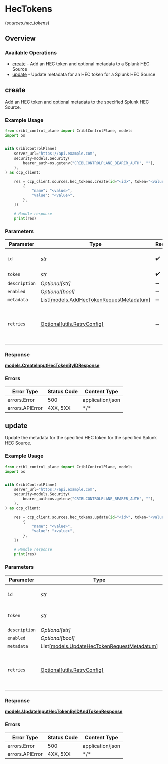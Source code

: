 # HecTokens
(*sources.hec_tokens*)

## Overview

### Available Operations

* [create](#create) - Add an HEC token and optional metadata to a Splunk HEC Source
* [update](#update) - Update metadata for an HEC token for a Splunk HEC Source

## create

Add an HEC token and optional metadata to the specified Splunk HEC Source.

### Example Usage

<!-- UsageSnippet language="python" operationID="createInputHecTokenById" method="post" path="/system/inputs/{id}/hectoken" -->
```python
from cribl_control_plane import CriblControlPlane, models
import os


with CriblControlPlane(
    server_url="https://api.example.com",
    security=models.Security(
        bearer_auth=os.getenv("CRIBLCONTROLPLANE_BEARER_AUTH", ""),
    ),
) as ccp_client:

    res = ccp_client.sources.hec_tokens.create(id="<id>", token="<value>", description="bah ick stingy", enabled=False, metadata=[
        {
            "name": "<value>",
            "value": "<value>",
        },
    ])

    # Handle response
    print(res)

```

### Parameters

| Parameter                                                                               | Type                                                                                    | Required                                                                                | Description                                                                             |
| --------------------------------------------------------------------------------------- | --------------------------------------------------------------------------------------- | --------------------------------------------------------------------------------------- | --------------------------------------------------------------------------------------- |
| `id`                                                                                    | *str*                                                                                   | :heavy_check_mark:                                                                      | The <code>id</code> of the Splunk HEC Source.                                           |
| `token`                                                                                 | *str*                                                                                   | :heavy_check_mark:                                                                      | N/A                                                                                     |
| `description`                                                                           | *Optional[str]*                                                                         | :heavy_minus_sign:                                                                      | N/A                                                                                     |
| `enabled`                                                                               | *Optional[bool]*                                                                        | :heavy_minus_sign:                                                                      | N/A                                                                                     |
| `metadata`                                                                              | List[[models.AddHecTokenRequestMetadatum](../../models/addhectokenrequestmetadatum.md)] | :heavy_minus_sign:                                                                      | N/A                                                                                     |
| `retries`                                                                               | [Optional[utils.RetryConfig]](../../models/utils/retryconfig.md)                        | :heavy_minus_sign:                                                                      | Configuration to override the default retry behavior of the client.                     |

### Response

**[models.CreateInputHecTokenByIDResponse](../../models/createinputhectokenbyidresponse.md)**

### Errors

| Error Type       | Status Code      | Content Type     |
| ---------------- | ---------------- | ---------------- |
| errors.Error     | 500              | application/json |
| errors.APIError  | 4XX, 5XX         | \*/\*            |

## update

Update the metadata for the specified HEC token for the specified Splunk HEC Source.

### Example Usage

<!-- UsageSnippet language="python" operationID="updateInputHecTokenByIdAndToken" method="patch" path="/system/inputs/{id}/hectoken/{token}" -->
```python
from cribl_control_plane import CriblControlPlane, models
import os


with CriblControlPlane(
    server_url="https://api.example.com",
    security=models.Security(
        bearer_auth=os.getenv("CRIBLCONTROLPLANE_BEARER_AUTH", ""),
    ),
) as ccp_client:

    res = ccp_client.sources.hec_tokens.update(id="<id>", token="<value>", description="by bleakly fortunately phew barring", enabled=False, metadata=[
        {
            "name": "<value>",
            "value": "<value>",
        },
    ])

    # Handle response
    print(res)

```

### Parameters

| Parameter                                                                                     | Type                                                                                          | Required                                                                                      | Description                                                                                   |
| --------------------------------------------------------------------------------------------- | --------------------------------------------------------------------------------------------- | --------------------------------------------------------------------------------------------- | --------------------------------------------------------------------------------------------- |
| `id`                                                                                          | *str*                                                                                         | :heavy_check_mark:                                                                            | The <code>id</code> of the Splunk HEC Source.                                                 |
| `token`                                                                                       | *str*                                                                                         | :heavy_check_mark:                                                                            | The <code>id</code> of the HEC token to update.                                               |
| `description`                                                                                 | *Optional[str]*                                                                               | :heavy_minus_sign:                                                                            | N/A                                                                                           |
| `enabled`                                                                                     | *Optional[bool]*                                                                              | :heavy_minus_sign:                                                                            | N/A                                                                                           |
| `metadata`                                                                                    | List[[models.UpdateHecTokenRequestMetadatum](../../models/updatehectokenrequestmetadatum.md)] | :heavy_minus_sign:                                                                            | N/A                                                                                           |
| `retries`                                                                                     | [Optional[utils.RetryConfig]](../../models/utils/retryconfig.md)                              | :heavy_minus_sign:                                                                            | Configuration to override the default retry behavior of the client.                           |

### Response

**[models.UpdateInputHecTokenByIDAndTokenResponse](../../models/updateinputhectokenbyidandtokenresponse.md)**

### Errors

| Error Type       | Status Code      | Content Type     |
| ---------------- | ---------------- | ---------------- |
| errors.Error     | 500              | application/json |
| errors.APIError  | 4XX, 5XX         | \*/\*            |